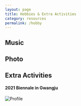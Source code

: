 ```yaml
---
layout: page
title: Hobbies & Extra Activities
category: resources
permalink: /hobby
---
```


## Music

## Photo

## Extra Activities

#### 2021 Biennale in Gwangju
![Profile](/assets/img/Biennale.png)
